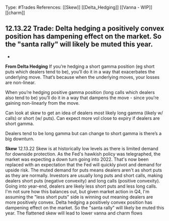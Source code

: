 Type: #Trades 
References: [[Skew]] [[Delta_Hedging]]
[[Vanna - WIP]] [[charm]]





12.13.22 Trade:
Delta hedging a positively convex position has dampening effect on the market. So the "santa rally" will likely be muted this year. 
- 
- 


**From Delta Hedging**
If you’re hedging a short gamma position (eg short puts which dealers tend to be), you’ll do it in a way that exacerbates the underlying move. That’s because when the underlying moves, your losses are non-linear. 

When you’re hedging positive gamma position (long calls which dealers also tend to be) you’ll do it in a way that dampens the move - since you’re gaining non-linearly from the move. 

Can look at skew to get an idea of dealers most likely long gamma (likely w/ calls) or short (w/ puts). Can expect more vol close to expiry if dealers are short gamma.

Dealers tend to be long gamma but can change to short gamma is there’s a big downturn.

**Skew**
12.13.22
Skew is at historically low levels as there is limited demand for downside protection. As the Fed's hawkish policy was telegraphed, the market was expecting a down turn going into 2022. That's now been replaced with an expectation that the Fed will quickly pivot and demand for upside risk. The muted demand for puts means dealers aren't as short puts as they are normally. 
Investors are usually long puts and short calls, making dealers short puts (negative convexity) and long calls (positive convexity). Going into year-end, dealers are likely less short puts and less long calls. I'm not sure how this balances out, but given market action in Q4, I'm assuming the "less short puts" side is winning out meaning dealers are more positively convex. Delta hedging a positively convex position has dampening effect on the market. So the "santa rally" will likely be muted this year. 
The flattened skew will lead to lower vanna and charm flows